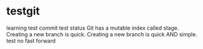 # testgit
learning
test commit
test status
Git has a mutable index called stage.
Creating a new branch is quick.
Creating a new branch is quick AND simple.
test no fast forward